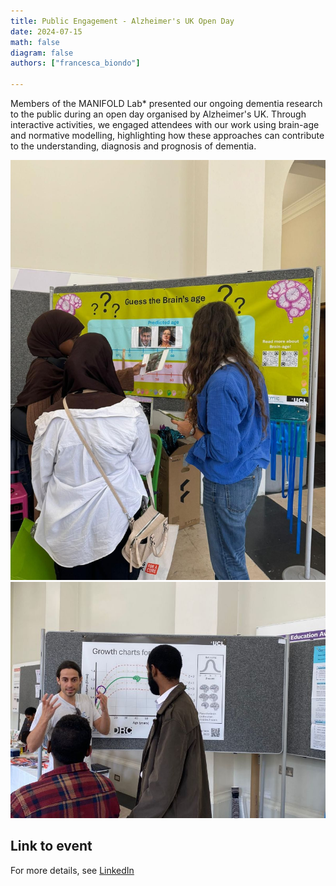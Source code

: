 ```yaml
---
title: Public Engagement - Alzheimer's UK Open Day 
date: 2024-07-15
math: false
diagram: false
authors: ["francesca_biondo"]
    
---
```


Members of the MANIFOLD Lab* presented our ongoing dementia research to the public during an open day organised by Alzheimer's UK. Through interactive activities, we engaged attendees with our work using brain-age and normative modelling, highlighting how these approaches can contribute to the understanding, diagnosis and prognosis of dementia.

![Image alt](ALzUk1.jpg)
![Image alt](AlzUK2.jpg)


## Link to event 
For more details, see [LinkedIn]((https://www.linkedin.com/posts/ucl-centre-medical-image-computing-cmic_well-done-to-the-team-in-cmic-that-showcased-ugcPost-7227597159196430336-eqol?utm_source=share&utm_medium=member_desktop)) 
